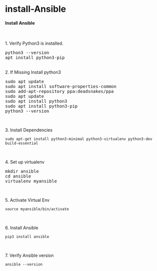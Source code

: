 # install-Ansible
<h4><strong>Install Ansible</strong></h4><p><br></p><p>1. Verify Python3 is installed.</p><pre class="prettyprint linenums">python3 --version
apt install python3-pip</pre><p><br>2. If Missing Install python3</p><pre class="prettyprint linenums">sudo apt update
sudo apt install software-properties-common
sudo add-apt-repository ppa:deadsnakes/ppa
sudo apt update
sudo apt install python3
sudo apt install python3-pip
python3 --version</pre><p><br></p><p>3. Install Dependencies</p><p><code>sudo apt-get install python3-minimal python3-virtualenv python3-dev build-essential</code></p><p><br></p><p>4. Set up virtualenv</p><pre class="prettyprint linenums">mkdir ansible
cd ansible
virtualenv myansible</pre><p><br></p><p>5. Activate Virtual Env</p><p><code>source myansible/bin/activate</code></p><p><br></p><p>6. Install Ansible</p><p><code>pip3 install ansible</code></p><p><br></p><p>7. Verify Ansible version</p><p><code>ansible --version</code> </p>
